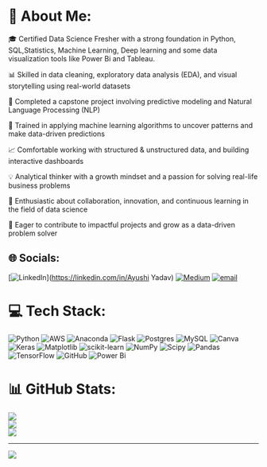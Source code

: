 # 💫 About Me:

🎓 Certified Data Science Fresher with a strong foundation in Python, SQL,Statistics, Machine Learning, Deep learning and some data visualization tools like Power Bi and Tableau. <br>

📊 Skilled in data cleaning, exploratory data analysis (EDA), and visual storytelling using real-world datasets  <br>

🤖 Completed a capstone project involving predictive modeling and Natural Language Processing (NLP)  <br>

🧠 Trained in applying machine learning algorithms to uncover patterns and make data-driven predictions  <br>

📈 Comfortable working with structured & unstructured data, and building interactive dashboards  <br>

💡 Analytical thinker with a growth mindset and a passion for solving real-life business problems  <br>

🤝 Enthusiastic about collaboration, innovation, and continuous learning in the field of data science  <br>

🚀 Eager to contribute to impactful projects and grow as a data-driven problem solver  <br>


## 🌐 Socials:
[![LinkedIn](https://img.shields.io/badge/LinkedIn-%230077B5.svg?logo=linkedin&logoColor=white)](https://linkedin.com/in/Ayushi Yadav) [![Medium](https://img.shields.io/badge/Medium-12100E?logo=medium&logoColor=white)](https://medium.com/@Ayushiyadav) [![email](https://img.shields.io/badge/Email-D14836?logo=gmail&logoColor=white)](mailto:ayushiyadav758@gmail.com) 

# 💻 Tech Stack:
![Python](https://img.shields.io/badge/python-3670A0?style=for-the-badge&logo=python&logoColor=ffdd54) ![AWS](https://img.shields.io/badge/AWS-%23FF9900.svg?style=for-the-badge&logo=amazon-aws&logoColor=white) ![Anaconda](https://img.shields.io/badge/Anaconda-%2344A833.svg?style=for-the-badge&logo=anaconda&logoColor=white) ![Flask](https://img.shields.io/badge/flask-%23000.svg?style=for-the-badge&logo=flask&logoColor=white) ![Postgres](https://img.shields.io/badge/postgres-%23316192.svg?style=for-the-badge&logo=postgresql&logoColor=white) ![MySQL](https://img.shields.io/badge/mysql-4479A1.svg?style=for-the-badge&logo=mysql&logoColor=white) ![Canva](https://img.shields.io/badge/Canva-%2300C4CC.svg?style=for-the-badge&logo=Canva&logoColor=white) ![Keras](https://img.shields.io/badge/Keras-%23D00000.svg?style=for-the-badge&logo=Keras&logoColor=white) ![Matplotlib](https://img.shields.io/badge/Matplotlib-%23ffffff.svg?style=for-the-badge&logo=Matplotlib&logoColor=black) ![scikit-learn](https://img.shields.io/badge/scikit--learn-%23F7931E.svg?style=for-the-badge&logo=scikit-learn&logoColor=white) ![NumPy](https://img.shields.io/badge/numpy-%23013243.svg?style=for-the-badge&logo=numpy&logoColor=white) ![Scipy](https://img.shields.io/badge/SciPy-%230C55A5.svg?style=for-the-badge&logo=scipy&logoColor=%white) ![Pandas](https://img.shields.io/badge/pandas-%23150458.svg?style=for-the-badge&logo=pandas&logoColor=white) ![TensorFlow](https://img.shields.io/badge/TensorFlow-%23FF6F00.svg?style=for-the-badge&logo=TensorFlow&logoColor=white) ![GitHub](https://img.shields.io/badge/github-%23121011.svg?style=for-the-badge&logo=github&logoColor=white) ![Power Bi](https://img.shields.io/badge/power_bi-F2C811?style=for-the-badge&logo=powerbi&logoColor=black)
# 📊 GitHub Stats:
![](https://github-readme-stats.vercel.app/api?username=AyushiYadav-DS&theme=dark&hide_border=false&include_all_commits=false&count_private=false)<br/>
![](https://nirzak-streak-stats.vercel.app/?user=AyushiYadav-DS&theme=dark&hide_border=false)<br/>
![](https://github-readme-stats.vercel.app/api/top-langs/?username=AyushiYadav-DS&theme=dark&hide_border=false&include_all_commits=false&count_private=false&layout=compact)

---
[![](https://visitcount.itsvg.in/api?id=AyushiYadav-DS&icon=0&color=0)](https://visitcount.itsvg.in)

<!-- Proudly created with GPRM ( https://gprm.itsvg.in ) -->

